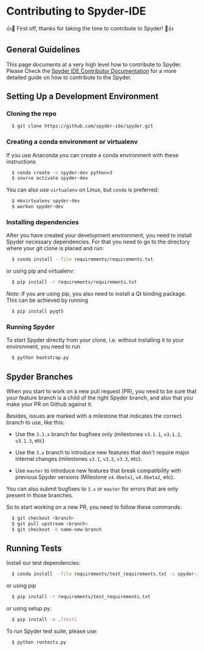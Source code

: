 # Contributing to Spyder-IDE

:+1::tada: First off, thanks for taking the time to contribute to Spyder! :tada::+1:

## General Guidelines

This page documents at a very high level how to contribute to Spyder.
Please Check the
[Spyder IDE Contributor Documentation](https://github.com/spyder-ide/spyder/wiki/Contributing-to-Spyder)
for a more detailed guide on how to contribute to the Spyder.


## Setting Up a Development Environment


### Cloning the repo

```bash
  $ git clone https://github.com/spyder-ide/spyder.git
```

### Creating a conda environment or virtualenv

If you use Anaconda you can create a conda environment with
these instructions

```bash
  $ conda create -n spyder-dev python=3
  $ source activate spyder-dev
```

You can also use `virtualenv` on Linux, but `conda` is preferred:

```bash
  $ mkvirtualenv spyder-dev
  $ workon spyder-dev
```

### Installing dependencies

After you have created your development environment, you need to install
Spyder necessary dependencies. For that you need to go to the directory
where your git clone is placed and run:

```bash
  $ conda install --file requirements/requirements.txt
```

or using pip and virtualenv:

```bash
  $ pip install -r requirements/requirements.txt
```

*Note*: If you are using pip, you also need to install a Qt binding
package. This can be achieved by running

```bash
  $ pip install pyqt5
```

### Running Spyder

To start Spyder directly from your clone, i.e. without installing it to your
environment, you need to run

```bash
  $ python bootstrap.py
```

## Spyder Branches

When you start to work on a new pull request (PR), you need to be sure that your
feature branch is a child of the right Spyder branch, and also that you make
your PR on Github against it.

Besides, issues are marked with a milestone that indicates the correct branch
to use, like this:

* Use the `3.1.x` branch for bugfixes only (milestones `v3.1.1`, `v3.1.2`, `v3.1.3`,
  etc)

* Use the `3.x` branch to introduce new features that don't require major internal
  changes (milestones `v3.1`, `v3.2`, `v3.3`, etc).

* Use `master` to introduce new features that break compatibility with previous
  Spyder versions (Milestone `v4.0beta1`, `v4.0beta2`, etc).


You can also submit bugfixes to `3.x` or `master` for errors that are only present in
those branches.

So to start working on a new PR, you need to follow these commands:

```bash
  $ git checkout <branch>
  $ git pull upstream <branch>
  $ git checkout -b name-new-branch
```

##  Running Tests

Install our test dependencies:

```bash
  $ conda install --file requirements/test_requirements.txt -c spyder-ide
```

or using pip
```bash
  $ pip install -r requirements/test_requirements.txt
```

or using setup.py:
```bash
  $ pip install -e .[test]
```

To run Spyder test suite, please use:
```bash
  $ python runtests.py
```
